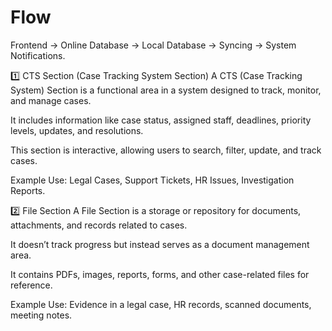 # Flow

Frontend -> Online Database -> Local Database -> Syncing -> System Notifications.

1️⃣ CTS Section (Case Tracking System Section)
A CTS (Case Tracking System) Section is a functional area in a system designed to track, monitor, and manage cases.

It includes information like case status, assigned staff, deadlines, priority levels, updates, and resolutions.

This section is interactive, allowing users to search, filter, update, and track cases.

Example Use: Legal Cases, Support Tickets, HR Issues, Investigation Reports.

2️⃣ File Section
A File Section is a storage or repository for documents, attachments, and records related to cases.

It doesn’t track progress but instead serves as a document management area.

It contains PDFs, images, reports, forms, and other case-related files for reference.

Example Use: Evidence in a legal case, HR records, scanned documents, meeting notes.
